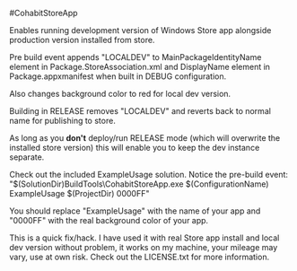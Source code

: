 #CohabitStoreApp

Enables running development version of Windows Store app alongside production version installed from store.

Pre build event appends "LOCALDEV" to MainPackageIdentityName element in Package.StoreAssociation.xml and DisplayName element in Package.appxmanifest when built in DEBUG configuration.

Also changes background color to red for local dev version.

Building in RELEASE removes "LOCALDEV" and reverts back to normal name for publishing to store.

As long as you **don't** deploy/run RELEASE mode (which will overwrite the installed store version) this will enable you to keep the dev instance separate.

Check out the included ExampleUsage solution. Notice the pre-build event: "$(SolutionDir)BuildTools\CohabitStoreApp.exe $(ConfigurationName) ExampleUsage $(ProjectDir) 0000FF"

You should replace "ExampleUsage" with the name of your app and "0000FF" with the real background color of your app.


This is a quick fix/hack. I have used it with real Store app install and local dev version without problem, it works on my machine, your mileage may vary, use at own risk. Check out the LICENSE.txt for more information.
